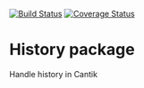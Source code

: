 [![Build Status](https://travis-ci.org/Cantik-Music-Player/history.svg?branch=master)](https://travis-ci.org/Cantik-Music-Player/history)
[![Coverage Status](https://coveralls.io/repos/github/Cantik-Music-Player/history/badge.svg?branch=master)](https://coveralls.io/github/Cantik-Music-Player/history?branch=master)

# History package

Handle history in Cantik
